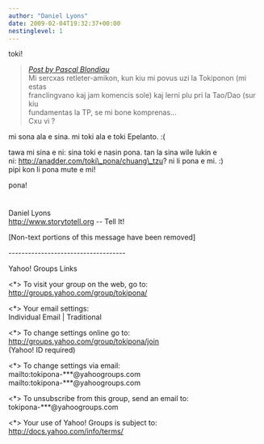 ```yaml
---
author: "Daniel Lyons"
date: 2009-02-04T19:32:37+00:00
nestinglevel: 1
---
```

toki!  

> [_Post by Pascal Blondiau_](/byYCmDpy/jan-pasa-li-wile-sona-e-jan-sewi#post1)  
> Mi sercxas retleter-amikon, kun kiu mi povus uzi la Tokiponon (mi estas  
> franclingvano kaj jam komencis sole) kaj lerni plu pri la Tao/Dao (sur kiu  
> fundamentas la TP, se mi bone komprenas...  
> Cxu vi ?  
> 

mi sona ala e sina. mi toki ala e toki Epelanto. :(  
  
tawa mi sina e ni: sina toki e nasin pona. tan la sina wile lukin e  
ni: <http://anadder.com/toki\_pona/chuang\_tzu>? ni li pona e mi. :)  
pipi kon li pona mute e mi!  
  
pona!  
  
  
Daniel Lyons  
http://www.storytotell.org -- Tell It!  
  
  
  
\[Non-text portions of this message have been removed\]  
  
  
  
\------------------------------------  
  
Yahoo! Groups Links  
  
<\*> To visit your group on the web, go to:  
http://groups.yahoo.com/group/tokipona/  
  
<\*> Your email settings:  
Individual Email | Traditional  
  
<\*> To change settings online go to:  
http://groups.yahoo.com/group/tokipona/join  
(Yahoo! ID required)  
  
<\*> To change settings via email:  
mailto:tokipona-\*\*\*@yahoogroups.com  
mailto:tokipona-\*\*\*@yahoogroups.com  
  
<\*> To unsubscribe from this group, send an email to:  
tokipona-\*\*\*@yahoogroups.com  
  
<\*> Your use of Yahoo! Groups is subject to:  
http://docs.yahoo.com/info/terms/